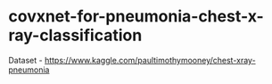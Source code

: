 # covxnet-for-pneumonia-chest-x-ray-classification

Dataset - https://www.kaggle.com/paultimothymooney/chest-xray-pneumonia
